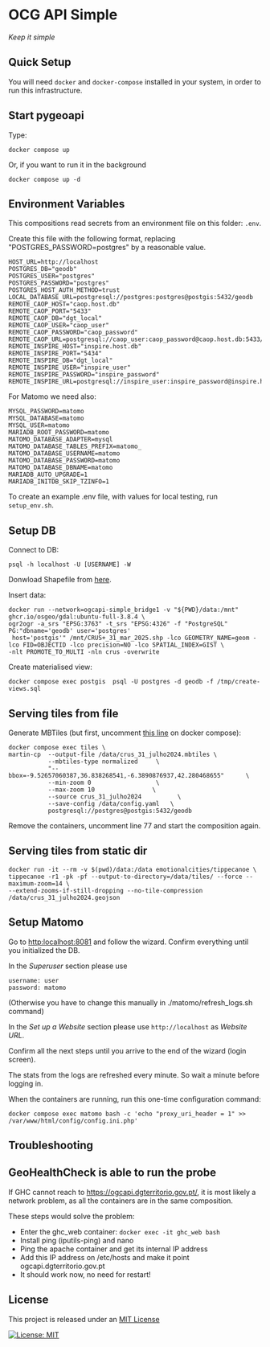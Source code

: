 # OCG API Simple

*Keep it simple*

## Quick Setup

You will need `docker` and `docker-compose` installed in your system, in order to run this infrastructure. 

## Start pygeoapi

Type:

```
docker compose up
```

Or, if you want to run it in the background

```
docker compose up -d
```


## Environment Variables

This compositions read secrets from an environment file on this folder: ```.env```.

Create this file with the following format, replacing "POSTGRES_PASSWORD=postgres" by a reasonable value.

```
HOST_URL=http://localhost
POSTGRES_DB="geodb"
POSTGRES_USER="postgres"
POSTGRES_PASSWORD="postgres"
POSTGRES_HOST_AUTH_METHOD=trust
LOCAL_DATABASE_URL=postgresql://postgres:postgres@postgis:5432/geodb
REMOTE_CAOP_HOST="caop.host.db"
REMOTE_CAOP_PORT="5433"
REMOTE_CAOP_DB="dgt_local"
REMOTE_CAOP_USER="caop_user"
REMOTE_CAOP_PASSWORD="caop_password"
REMOTE_CAOP_URL=postgresql://caop_user:caop_password@caop.host.db:5433/dgt_local
REMOTE_INSPIRE_HOST="inspire.host.db"
REMOTE_INSPIRE_PORT="5434"
REMOTE_INSPIRE_DB="dgt_local"
REMOTE_INSPIRE_USER="inspire_user"
REMOTE_INSPIRE_PASSWORD="inspire_password"
REMOTE_INSPIRE_URL=postgresql://inspire_user:inspire_password@inspire.host.db:5434/dgt_local
```

For Matomo we need also:

```
MYSQL_PASSWORD=matomo
MYSQL_DATABASE=matomo
MYSQL_USER=matomo
MARIADB_ROOT_PASSWORD=matomo
MATOMO_DATABASE_ADAPTER=mysql
MATOMO_DATABASE_TABLES_PREFIX=matomo_
MATOMO_DATABASE_USERNAME=matomo
MATOMO_DATABASE_PASSWORD=matomo
MATOMO_DATABASE_DBNAME=matomo
MARIADB_AUTO_UPGRADE=1
MARIADB_INITDB_SKIP_TZINFO=1
```

To create an example .env file, with values for local testing, run `setup_env.sh`.

## Setup DB

Connect to DB:

```
psql -h localhost -U [USERNAME] -W
```

Donwload Shapefile from [here](https://www.dgterritorio.gov.pt/download/agt/).

Insert data:

```
docker run --network=ogcapi-simple_bridge1 -v "${PWD}/data:/mnt" ghcr.io/osgeo/gdal:ubuntu-full-3.8.4 \
ogr2ogr -a_srs "EPSG:3763" -t_srs "EPSG:4326" -f "PostgreSQL" PG:"dbname='geodb' user='postgres'
 host='postgis'" /mnt/CRUS+_31_mar_2025.shp -lco GEOMETRY_NAME=geom -lco FID=OBJECTID -lco precision=NO -lco SPATIAL_INDEX=GIST \
-nlt PROMOTE_TO_MULTI -nln crus -overwrite
```

Create materialised view:

```
docker compose exec postgis  psql -U postgres -d geodb -f /tmp/create-views.sql
```


## Serving tiles from file

Generate MBTiles (but first, uncomment [this line](docker-compose.yml#+77) on docker compose):

```
docker compose exec tiles \
martin-cp  --output-file /data/crus_31_julho2024.mbtiles \
           --mbtiles-type normalized     \
           "--bbox=-9.52657060387,36.838268541,-6.3890876937,42.280468655"      \
           --min-zoom 0                  \
           --max-zoom 10                \
           --source crus_31_julho2024          \
           --save-config /data/config.yaml   \
           postgresql://postgres@postgis:5432/geodb
```

Remove the containers, uncomment line 77 and start the composition again.

## Serving tiles from static dir

```
docker run -it --rm -v $(pwd)/data:/data emotionalcities/tippecanoe \
tippecanoe -r1 -pk -pf --output-to-directory=/data/tiles/ --force --maximum-zoom=14 \
--extend-zooms-if-still-dropping --no-tile-compression /data/crus_31_julho2024.geojson
```

## Setup Matomo

Go to [http:localhost:8081](http:localhost:8081) and follow the wizard. Confirm everything until you initialized the DB. 

In the *Superuser* section please use 

```
username: user
password: matomo
```

(Otherwise you have to change this manually in ./matomo/refresh_logs.sh command)

In the *Set up a Website* section please use `http://localhost` as *Website URL*. 

Confirm all the next steps until you arrive to the end of the wizard (login screen).

The stats from the logs are refreshed every minute. So wait a minute before logging in.

When the containers are running, run this one-time configuration command:

```
docker compose exec matomo bash -c 'echo "proxy_uri_header = 1" >> /var/www/html/config/config.ini.php'
```

## Troubleshooting

## GeoHealthCheck is able to run the probe

If GHC cannot reach  to https://ogcapi.dgterritorio.gov.pt/, it is most likely a network problem, as all the containers are in the same composition.

These steps would solve the problem:
* Enter the ghc_web container: ```docker exec -it ghc_web bash```
* Install ping (iputils-ping) and nano
* Ping the apache container and get its internal IP address
* Add this IP address on /etc/hosts and make it point ogcapi.dgterritorio.gov.pt
* It should work now, no need for restart!


## License

This project is released under an [MIT License](./LICENSE)

[![License: MIT](https://img.shields.io/badge/License-MIT-yellow.svg)](https://opensource.org/licenses/MIT)